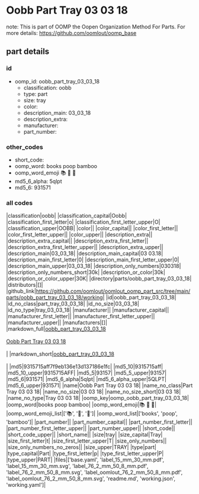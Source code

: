 # Oobb Part Tray 03 03 18  

note: This is part of OOMP the Oopen Organization Method For Parts. For more details: https://github.com/oomlout/oomp_base

##  part details





### id
* oomp_id: oobb_part_tray_03_03_18
  * classification: oobb
  * type: part
  * size: tray
  * color: 
  * description_main: 03_03_18
  * description_extra: 
  * manufacturer: 
  * part_number: 

### other_codes
* short_code: 
* oomp_word: books poop bamboo
* oomp_word_emoji :books: :poop: :bamboo:
* md5_6_alpha: 5qlpt
* md5_6: 931571

### all codes 
|classification|oobb|
|classification_capital|Oobb|
|classification_first_letter|o|
|classification_first_letter_upper|O|
|classification_upper|OOBB|
|color||
|color_capital||
|color_first_letter||
|color_first_letter_upper||
|color_upper||
|description_extra||
|description_extra_capital||
|description_extra_first_letter||
|description_extra_first_letter_upper||
|description_extra_upper||
|description_main|03_03_18|
|description_main_capital|03 03.18|
|description_main_first_letter|0|
|description_main_first_letter_upper|0|
|description_main_upper|03_03_18|
|description_only_numbers|030318|
|description_only_numbers_short|30k|
|description_or_color|30k|
|description_or_color_upper|30K|
|directory|parts/oobb_part_tray_03_03_18|
|distributors|[]|
|github_link|https://github.com/oomlout/oomlout_oomp_part_src/tree/main/parts/oobb_part_tray_03_03_18/working|
|id|oobb_part_tray_03_03_18|
|id_no_class|part_tray_03_03_18|
|id_no_size|03_03_18|
|id_no_type|tray_03_03_18|
|manufacturer||
|manufacturer_capital||
|manufacturer_first_letter||
|manufacturer_first_letter_upper||
|manufacturer_upper||
|manufacturers|[]|
|markdown_full|[oobb_part_tray_03_03_18](https://github.com/oomlout/oomlout_oomp_part_src/tree/main/parts/oobb_part_tray_03_03_18/working)<br>[](https://github.com/oomlout/oomlout_oomp_part_src/tree/main/parts/oobb_part_tray_03_03_18/working)<br>[Oobb Part Tray 03 03 18](https://github.com/oomlout/oomlout_oomp_part_src/tree/main/parts/oobb_part_tray_03_03_18/working)<br><br>|
|markdown_short|[oobb_part_tray_03_03_18](https://github.com/oomlout/oomlout_oomp_part_src/tree/main/parts/oobb_part_tray_03_03_18/working)<br><br>|
|md5|9315715aff7f9eb136e13d137186e1fc|
|md5_10|9315715aff|
|md5_10_upper|9315715AFF|
|md5_5|93157|
|md5_5_upper|93157|
|md5_6|931571|
|md5_6_alpha|5qlpt|
|md5_6_alpha_upper|5QLPT|
|md5_6_upper|931571|
|name|Oobb Part Tray 03 03 18|
|name_no_class|Part Tray 03 03 18|
|name_no_size|03 03 18|
|name_no_size_short|03 03 18|
|name_no_type|Tray 03 03 18|
|oomp_key|oomp_oobb_part_tray_03_03_18|
|oomp_word|books poop bamboo|
|oomp_word_emoji|:books: :poop: :bamboo:|
|oomp_word_emoji_list|[':books:', ':poop:', ':bamboo:']|
|oomp_word_list|['books', 'poop', 'bamboo']|
|part_number||
|part_number_capital||
|part_number_first_letter||
|part_number_first_letter_upper||
|part_number_upper||
|short_code||
|short_code_upper||
|short_name||
|size|tray|
|size_capital|Tray|
|size_first_letter|t|
|size_first_letter_upper|T|
|size_only_numbers||
|size_only_numbers_no_zeros||
|size_upper|TRAY|
|type|part|
|type_capital|Part|
|type_first_letter|p|
|type_first_letter_upper|P|
|type_upper|PART|
|files|['base.yaml', 'label_15_mm_30_mm.pdf', 'label_15_mm_30_mm.svg', 'label_76_2_mm_50_8_mm.pdf', 'label_76_2_mm_50_8_mm.svg', 'label_oomlout_76_2_mm_50_8_mm.pdf', 'label_oomlout_76_2_mm_50_8_mm.svg', 'readme.md', 'working.json', 'working.yaml']|
